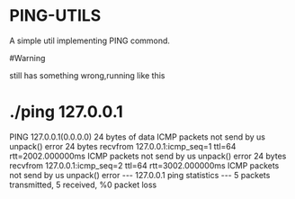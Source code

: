 # PING-UTILS

A simple util implementing PING commond. 

#Warning 

still has something wrong,running like this

# ./ping 127.0.0.1
PING 127.0.0.1(0.0.0.0) 24 bytes of data
ICMP packets not send by us
unpack() error
24 bytes recvfrom 127.0.0.1:icmp_seq=1 ttl=64 rtt=2002.000000ms
ICMP packets not send by us
unpack() error
24 bytes recvfrom 127.0.0.1:icmp_seq=2 ttl=64 rtt=3002.000000ms
ICMP packets not send by us
unpack() error
---  127.0.0.1 ping statistics ---
5 packets transmitted, 5 received, %0 packet loss
